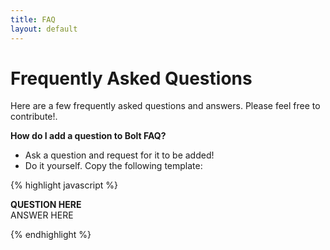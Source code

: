 ```yaml
---
title: FAQ
layout: default
---
```


<h1>Frequently Asked Questions</h1>
<p>
  Here are a few frequently asked questions and answers. Please feel free to contribute!.
</p>

<b>How do I add a question to Bolt FAQ? </b>
<br>
<ul>
  <li>Ask a question and request for it to be added!</li>
  <li>Do it yourself. Copy the following template:</li>
</ul>
  {% highlight javascript %}
  <p>
  <b>QUESTION HERE</b>
  <br>ANSWER HERE</br>
  </p>
  {% endhighlight %}
